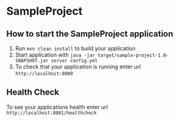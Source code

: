 # SampleProject

How to start the SampleProject application
---

1. Run `mvn clean install` to build your application
1. Start application with `java -jar target/sample-project-1.0-SNAPSHOT.jar server config.yml`
1. To check that your application is running enter url `http://localhost:8080`

Health Check
---

To see your applications health enter url `http://localhost:8081/healthcheck`
